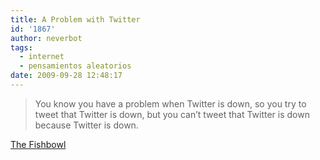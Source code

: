 ```yaml
---
title: A Problem with Twitter
id: '1867'
author: neverbot
tags:
  - internet
  - pensamientos aleatorios
date: 2009-09-28 12:48:17
---
```


> You know you have a problem when Twitter is down, so you try to tweet that Twitter is down, but you can’t tweet that Twitter is down because Twitter is down.

[The Fishbowl](http://fishbowl.pastiche.org/2009/04/20/a_problem/)